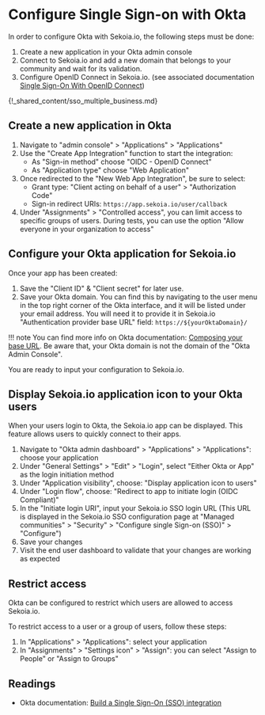 # Configure Single Sign-on with Okta

In order to configure Okta with Sekoia.io, the following steps must be done:

1. Create a new application in your Okta admin console
2. Connect to Sekoia.io and add a new domain that belongs to your community and wait for its validation.
3. Configure OpenID Connect in Sekoia.io. (see associated documentation [Single Sign-On With OpenID Connect](/getting_started/sso/openid_connect.md))

{!_shared_content/sso_multiple_business.md}

## Create a new application in Okta

1. Navigate to "admin console" > "Applications" > "Applications"
2. Use the "Create App Integration" function to start the integration:
    - As "Sign-in method" choose "OIDC - OpenID Connect"
    - As "Application type" choose "Web Application"
3. Once redirected to the "New Web App Integration", be sure to select:
    - Grant type: "Client acting on behalf of a user" > "Authorization Code"
    - Sign-in redirect URIs: `https://app.sekoia.io/user/callback`
4. Under "Assignments" > "Controlled access", you can limit access to specific groups of users. During tests, you can use the option "Allow everyone in your organization to access"

## Configure your Okta application for Sekoia.io

Once your app has been created:

1. Save the "Client ID" & "Client secret" for later use.
2. Save your Okta domain. You can find this by navigating to the user menu in the top right corner of the Okta interface, and it will be listed under your email address. You will need it to provide it in Sekoia.io "Authentication provider base URL" field: `https://${yourOktaDomain}/`

 !!! note
     You can find more info on Okta documentation: [Composing your base URL](https://developer.okta.com/docs/reference/api/oidc/#composing-your-base-url). Be aware that, your Okta domain is not the domain of the "Okta Admin Console".

You are ready to input your configuration to Sekoia.io.

## Display Sekoia.io application icon to your Okta users

When your users login to Okta, the Sekoia.io app can be displayed. This feature allows users to quickly connect to their apps.

1. Navigate to "Okta admin dashboard" > "Applications" > "Applications": choose your application
2. Under "General Settings" > "Edit" > "Login", select "Either Okta or App" as the login initiation method
3. Under "Application visibility", choose: "Display application icon to users"
4. Under "Login flow", choose: "Redirect to app to initiate login (OIDC Compliant)"
5. In the "Initiate login URI", input your Sekoia.io SSO login URL (This URL is displayed in the Sekoia.io SSO configuration page at "Managed communities" > "Security" > "Configure single Sign-on (SSO)" > "Configure")
6. Save your changes
7. Visit the end user dashboard to validate that your changes are working as expected

## Restrict access

Okta can be configured to restrict which users are allowed to access Sekoia.io.

To restrict access to a user or a group of users, follow these steps:

1. In "Applications" > "Applications": select your application
2. In "Assignments" > "Settings icon" >  "Assign": you can select "Assign to People" or "Assign to Groups"

## Readings

- Okta documentation: [Build a Single Sign-On (SSO) integration](https://developer.okta.com/docs/guides/build-sso-integration/openidconnect/main/)